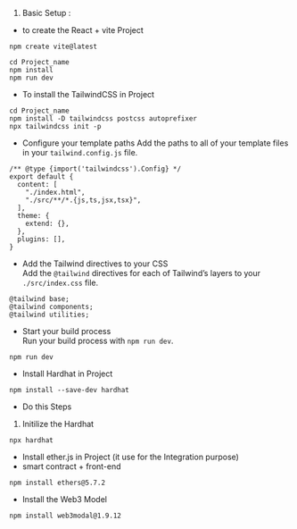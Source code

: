 1. Basic Setup :

- to create the React + vite Project
```
npm create vite@latest
```

```
cd Project_name
npm install
npm run dev
```

- To install the TailwindCSS in Project

```
cd Project_name
npm install -D tailwindcss postcss autoprefixer
npx tailwindcss init -p
```

- Configure your template paths
Add the paths to all of your template files in your ``tailwind.config.js`` file.

```
/** @type {import('tailwindcss').Config} */
export default {
  content: [
    "./index.html",
    "./src/**/*.{js,ts,jsx,tsx}",
  ],
  theme: {
    extend: {},
  },
  plugins: [],
}
```

- Add the Tailwind directives to your CSS <br>
Add the `@tailwind` directives for each of Tailwind’s layers to your `./src/index.css` file.

```
@tailwind base;
@tailwind components;
@tailwind utilities;
```

- Start your build process <br>
Run your build process with `npm run dev`.

```
npm run dev
```

- Install Hardhat in Project
```
npm install --save-dev hardhat
```

- Do this Steps
1. Initilize the Hardhat
```
npx hardhat
```







- Install ether.js in Project (it use for the Integration purpose) 
- smart contract + front-end

```
npm install ethers@5.7.2
```

- Install the Web3 Model
```
npm install web3modal@1.9.12
```
